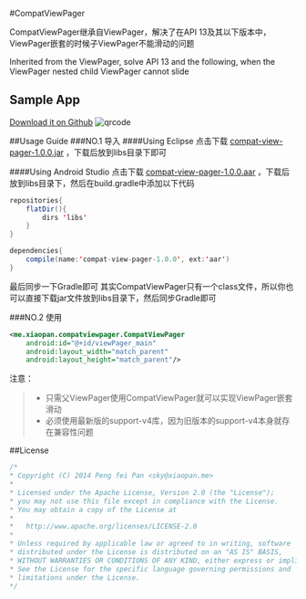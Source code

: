 #CompatViewPager

CompatViewPager继承自ViewPager，解决了在API 13及其以下版本中，ViewPager嵌套的时候子ViewPager不能滑动的问题

Inherited from the ViewPager, solve API 13 and the following, when the ViewPager nested child ViewPager cannot slide

## Sample App
[Download it on Github](http://github.com/xiaopansky/CompatViewPager/raw/master/releases/compat-view-pager-1.0.0.apk)
![qrcode](http://github.com/xiaopansky/CompatViewPager/raw/master/releases/download.jpg)

##Usage Guide
###NO.1 导入
####Using Eclipse
点击下载 [compat-view-pager-1.0.0.jar](http://github.com/xiaopansky/CompatViewPager/raw/master/releases/compat-view-pager-1.0.0.jar) ，下载后放到libs目录下即可

####Using Android Studio
点击下载 [compat-view-pager-1.0.0.aar](http://github.com/xiaopansky/CompatViewPager/raw/master/releases/compat-view-pager-1.0.0.aar) ，下载后放到libs目录下，然后在build.gradle中添加以下代码
```java
repositories{
    flatDir(){
        dirs 'libs'
    }
}

dependencies{
	compile(name:'compat-view-pager-1.0.0', ext:'aar')
}
```
最后同步一下Gradle即可
其实CompatViewPager只有一个class文件，所以你也可以直接下载jar文件放到libs目录下，然后同步Gradle即可

###NO.2 使用
```xml
<me.xiaopan.compatviewpager.CompatViewPager
    android:id="@+id/viewPager_main"
    android:layout_width="match_parent"
    android:layout_height="match_parent"/>
```

注意：
>* 只需父ViewPager使用CompatViewPager就可以实现ViewPager嵌套滑动
>* 必须使用最新版的support-v4库，因为旧版本的support-v4本身就存在兼容性问题

##License
```java
/*
* Copyright (C) 2014 Peng fei Pan <sky@xiaopan.me>
*
* Licensed under the Apache License, Version 2.0 (the "License");
* you may not use this file except in compliance with the License.
* You may obtain a copy of the License at
*
*   http://www.apache.org/licenses/LICENSE-2.0
*
* Unless required by applicable law or agreed to in writing, software
* distributed under the License is distributed on an "AS IS" BASIS,
* WITHOUT WARRANTIES OR CONDITIONS OF ANY KIND, either express or implied.
* See the License for the specific language governing permissions and
* limitations under the License.
*/
```
